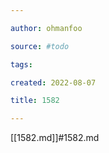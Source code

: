 ```yaml
---

author: ohmanfoo

source: #todo

tags: 

created: 2022-08-07

title: 1582

---
```

[[1582.md]]#1582.md